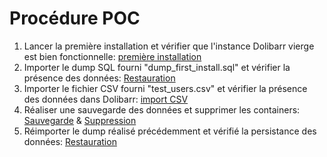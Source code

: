 # Procédure POC

1) Lancer la première installation et vérifier que l'instance Dolibarr vierge est bien fonctionnelle: [première installation](./documentation/procedure_premiere_install.md)
2) Importer le dump SQL fourni "dump_first_install.sql" et vérifier la présence des données:  [Restauration](./documentation/procedure_sauvegarde_restauration.md)
3) Importer le fichier CSV fourni "test_users.csv" et vérifier la présence des données dans Dolibarr:  [import CSV](./documentation/import_donnee_csv.md)
4) Réaliser une sauvegarde des données et supprimer les containers:   [Sauvegarde](./documentation/procedure_sauvegarde_restauration.md) & [Suppression](./documentation/procedure_premiere_install.md)
5) Réimporter le dump réalisé précédemment et vérifié la persistance des données:   [Restauration](./documentation/procedure_sauvegarde_restauration.md)